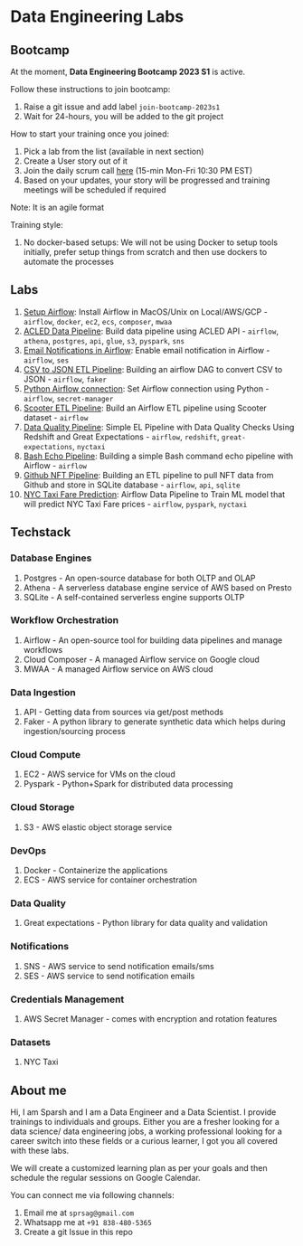 # Data Engineering Labs

## Bootcamp

At the moment, **Data Engineering Bootcamp 2023 S1** is active.

Follow these instructions to join bootcamp:

1. Raise a git issue and add label `join-bootcamp-2023s1`
1. Wait for 24-hours, you will be added to the git project

How to start your training once you joined:

1. Pick a lab from the list (available in next section)
1. Create a User story out of it
1. Join the daily scrum call [here](https://meet.google.com/onf-iobd-vvg) (15-min Mon-Fri 10:30 PM EST)
1. Based on your updates, your story will be progressed and training meetings will be scheduled if required

Note: It is an agile format

Training style:

1. No docker-based setups: We will not be using Docker to setup tools initially, prefer setup things from scratch and then use dockers to automate the processes

## Labs

1. [Setup Airflow](./assets/lab-1-setup-airflow.md): Install Airflow in MacOS/Unix on Local/AWS/GCP - `airflow`, `docker`, `ec2`, `ecs`, `composer`, `mwaa`
1. [ACLED Data Pipeline](./assets/lab-2-acled.md): Build data pipeline using ACLED API - `airflow`, `athena`, `postgres`, `api`, `glue`, `s3`, `pyspark`, `sns`
1. [Email Notifications in Airflow](./assets/lab-3-airflow-email.md): Enable email notification in Airflow - `airflow`, `ses`
1. [CSV to JSON ETL Pipeline](./assets/lab-4-airflow-csv-json.md): Building an airflow DAG to convert CSV to JSON - `airflow`, `faker`
1. [Python Airflow connection](./assets/lab-5-airflow-connection.md): Set Airflow connection using Python - `airflow`, `secret-manager`
1. [Scooter ETL Pipeline](./assets/lab-6-airflow-scooter-etl.md): Build an Airflow ETL pipeline using Scooter dataset - `airflow`
1. [Data Quality Pipeline](./assets/lab-7-airflow-redshift-ge.md): Simple EL Pipeline with Data Quality Checks Using Redshift and Great Expectations - `airflow`, `redshift`, `great-expectations`, `nyctaxi`
1. [Bash Echo Pipeline](./assets/lab-8-airflow-bash-echo.md): Building a simple Bash command echo pipeline with Airflow - `airflow`
1. [Github NFT Pipeline](./assets/lab-9-airflow-github-nft.md): Building an ETL pipeline to pull NFT data from Github and store in SQLite database - `airflow`, `api`, `sqlite`
1. [NYC Taxi Fare Prediction](./assets/lab-10-taxi-fare-prediction.md): Airflow Data Pipeline to Train ML model that will predict NYC Taxi Fare prices - `airflow`, `pyspark`, `nyctaxi`

## Techstack

### Database Engines

1. Postgres - An open-source database for both OLTP and OLAP
1. Athena - A serverless database engine service of AWS based on Presto
1. SQLite - A self-contained serverless engine supports OLTP 

### Workflow Orchestration

1. Airflow - An open-source tool for building data pipelines and manage workflows
1. Cloud Composer - A managed Airflow service on Google cloud
1. MWAA - A managed Airflow service on AWS cloud

### Data Ingestion

1. API - Getting data from sources via get/post methods
1. Faker - A python library to generate synthetic data which helps during ingestion/sourcing process

### Cloud Compute

1. EC2 - AWS service for VMs on the cloud
1. Pyspark - Python+Spark for distributed data processing

### Cloud Storage

1. S3 - AWS elastic object storage service

### DevOps

1. Docker - Containerize the applications
2. ECS - AWS service for container orchestration

### Data Quality

1. Great expectations - Python library for data quality and validation

### Notifications

1. SNS - AWS service to send notification emails/sms
1. SES - AWS service to send notification emails

### Credentials Management

1. AWS Secret Manager - comes with encryption and rotation features

### Datasets

1. NYC Taxi

## About me

Hi, I am Sparsh and I am a Data Engineer and a Data Scientist. I provide trainings to individuals and groups. Either you are a fresher looking for a data science/ data engineering jobs, a working professional looking for a career switch into these fields or a curious learner, I got you all covered with these labs.

We will create a customized learning plan as per your goals and then schedule the regular sessions on Google Calendar.

You can connect me via following channels:

1. Email me at `sprsag@gmail.com`
2. Whatsapp me at `+91 838-480-5365`
3. Create a git Issue in this repo
